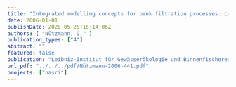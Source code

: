 ```yaml
---
title: "Integrated modelling concepts for bank filtration processes: coupled ground water transport and biogeochemical reactions."
date: 2006-01-01
publishDate: 2020-05-25T15:14:06Z
authors: [ "Nützmann, G." ]
publication_types: ["4"]
abstract: ""
featured: false
publication: "Leibniz-Institut für Gewässerökologie und Binnenfischerei"
url_pdf: "../../../pdf/Nützmann-2006-441.pdf"
projects: ["nasri"]
---
```


